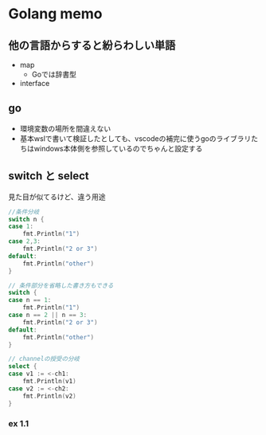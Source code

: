 # Golang memo

## 他の言語からすると紛らわしい単語
* map
  * Goでは辞書型
* interface


## go
* 環境変数の場所を間違えない
* 基本wslで書いて検証したとしても、vscodeの補完に使うgoのライブラリたちはwindows本体側を参照しているのでちゃんと設定する

## switch と select
見た目が似てるけど、違う用途

``` go
//条件分岐
switch n {
case 1:
    fmt.Println("1")
case 2,3:
    fmt.Println("2 or 3")
default:
    fmt.Println("other")
}

// 条件部分を省略した書き方もできる
switch {
case n == 1:
    fmt.Println("1")
case n == 2 || n == 3:
    fmt.Println("2 or 3")
default:
    fmt.Println("other")
}

// channelの授受の分岐
select {
case v1 := <-ch1:
    fmt.Println(v1)
case v2 := <-ch2:
    fmt.Println(v2)
}


```

### ex 1.1

``` go

```
